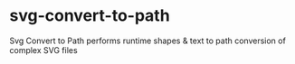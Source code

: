 # svg-convert-to-path
Svg Convert to Path performs runtime shapes &amp; text to path conversion of complex SVG files
